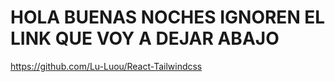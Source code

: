 # HOLA BUENAS NOCHES IGNOREN EL LINK QUE VOY A DEJAR ABAJO

https://github.com/Lu-Luou/React-Tailwindcss
